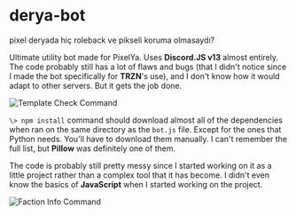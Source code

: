 # derya-bot
pixel deryada hiç roleback ve pikseli koruma olmasaydı?

Ultimate utility bot made for PixelYa. Uses **Discord.JS v13** almost entirely. The code probably still has a lot of flaws and bugs (that I didn't notice since I made the bot specifically for **TRZN**'s use), and I don't know how it would adapt to other servers. But it gets the job done.

![Template Check Command](https://media.discordapp.net/attachments/1357793147593167039/1366895033781063801/image.png?ex=68129bb3&is=68114a33&hm=8524cbc1bed131673934c910012e4020f08ff50d03a0a845d11294ac48696b4d&=&format=webp&quality=lossless)

```\> npm install``` command should download almost all of the dependencies when ran on the same directory as the ```bot.js``` file. Except for the ones that Python needs. You'll have to download them manually. I can't remember the full list, but **Pillow** was definitely one of them.

The code is probably still pretty messy since I started working on it as a little project rather than a complex tool that it has become. I didn't even know the basics of **JavaScript** when I started working on the project.

![Faction Info Command](https://media.discordapp.net/attachments/1357793147593167039/1366896987777269891/image.png?ex=68129d85&is=68114c05&hm=c9dbd38ff7dda42c7242aa28872c989340126a0532bcb4363c26e346144daf2d&=&format=webp&quality=lossless)
